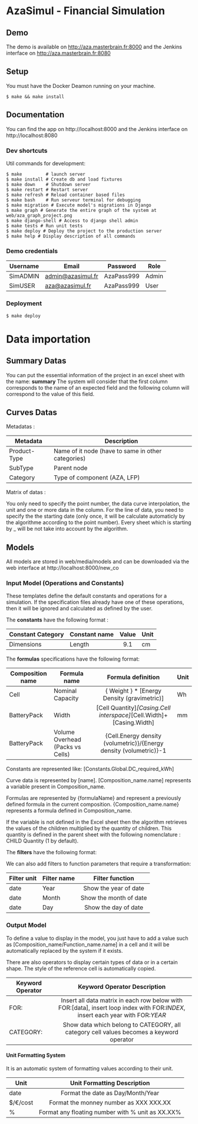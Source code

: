 # AzaSimul - Financial Simulation

## Demo

The demo is available on http://aza.masterbrain.fr:8000 and the Jenkins interface on http://aza.masterbrain.fr:8080 

## Setup

You must have the Docker Deamon running on your machine.

```shell script
$ make && make install
```

## Documentation

You can find the app on http://localhost:8000 and the Jenkins interface on http://localhost:8080 

### Dev shortcuts

Util commands for development:
```shell script
$ make         # launch server
$ make install # Create db and load fixtures
$ make down    # Shutdown server
$ make restart # Restart server
$ make refresh # Reload container based files
$ make bash    # Run serveur terminal for debugging
$ make migration # Execute model's migrations in Django
$ make graph # Generate the entire graph of the system at web/aza_graph_project.png
$ make django-shell # Access to django shell admin
$ make tests # Run unit tests
$ make deploy # Deploy the project to the production server
$ make help # Display description of all commands
```

### Demo credentials

| Username | Email                 | Password      | Role  |
| -------- | --------------------- |:-------------:| ----- |
| SimADMIN | admin@azasimul.fr     |  AzaPass999   | Admin |
| SimUSER  | aza@azasimul.fr       |  AzaPass999   | User  |


### Deployment

```shell script
$ make deploy
```

# Data importation

## Summary Datas

You can put the essential information of the project in an excel sheet with the name: **summary**
The system will consider that the first column corresponds to the name of an expected field and the following column will correspond to the value of this field.

## Curves Datas

Metadatas :

| Metadata     | Description                                       |
| ------------ | ------------------------------------------------- |
| Product-Type | Name of it node (have to same in other categories)|
| SubType      | Parent node                                       | 
| Category     | Type of component (AZA, LFP)                      |

Matrix of datas :

You only need to specify the point number, the data curve interpolation, the unit and one or more data in the column.
For the line of data, you need to specify the the starting date (only once, it will be calculate automaticly by the algorithme according to the point number).
Every sheet which is starting by _ will be not take into account by the algorithm.

## Models

All models are stored in web/media/models and can be downloaded via the web interface at http://localhost:8000/new_co

### Input Model (Operations and Constants)

These templates define the default constants and operations for a simulation.
If the specification files already have one of these operations, then it will be ignored and calculated as defined by the user.

The **constants** have the following format :

| Constant Category | Constant name | Value  | Unit  |
| ----------------- | ------------- |:------:| ----- |
| Dimensions        | Length        |  9.1   | cm    |

The **formulas** specifications have the following format:

| Composition name  | Formula name                     | Formula definition                                                 | Unit  |
| ----------------- | -------------------------------- |:--------------------------------------------------------------------:| ----- |
| Cell              | Nominal Capacity                 | { Weight } * [Energy Density (gravimetric)]                          | Wh    |
| BatteryPack       | Width                            | [Cell Quantity]*[Casing.Cell interspace]*[Cell.Width]+[Casing.Width] | mm    |
| BatteryPack       | Volume Overhead (Packs vs Cells) | {Cell.Energy density (volumetric)}/{Energy density (volumetric)}-1   |       |

Constants are represented like: [Constants.Global.DC_required_kWh]

Curve data is represented by [name].
[Composition_name.name] represents a variable present in Composition_name.

Formulas are represented by {formulaName} and represent a previously defined formula in the current composition.
{Composition_name.name} represents a formula defined in Composition_name.

If the variable is not defined in the Excel sheet then the algorithm retrieves the values of the children multiplied by the quantity of children. This quantity is defined in the parent sheet with the following nomenclature : CHILD Quantity (1 by default).

The **filters** have the following format:

We can also add filters to function parameters that require a transformation:

| Filter unit | Filter name  | Filter function               |
| ------------| ------------ |:-----------------------------:|
| date        | Year         | Show the year of date         |
| date        | Month        | Show the month of date        |
| date        | Day          | Show the day of date          |

### Output Model

To define a value to display in the model, you just have to add a value such as [Composition_name/Function_name.name] in a cell and it will be automatically replaced by the system if it exists.

There are also operators to display certain types of data or in a certain shape. The style of the reference cell is automatically copied.

| Keyword Operator | Keyword Operator Description                                                                                                   |
| -----------------|:------------------------------------------------------------------------------------------------------------------------------:|
| FOR:             | Insert all data matrix in each row below with FOR:[data], insert loop index with FOR:*INDEX*, insert each year with FOR:*YEAR* |
| CATEGORY:        | Show data which belong to CATEGORY, all category cell values becomes a keyword operator                                        |


#### Unit Formatting System

It is an automatic system of formatting values according to their unit.

| Unit     | Unit Formatting Description                      |
| ---------|:------------------------------------------------:|
| date     | Format the date as Day/Month/Year                |
| $/€/cost | Format the monney number as XXX XXX.XX           |
| %        | Format any floating number with % unit as XX.XX% |
